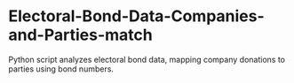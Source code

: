 # Electoral-Bond-Data-Companies-and-Parties-match
Python script analyzes electoral bond data, mapping company donations to parties using bond numbers.
